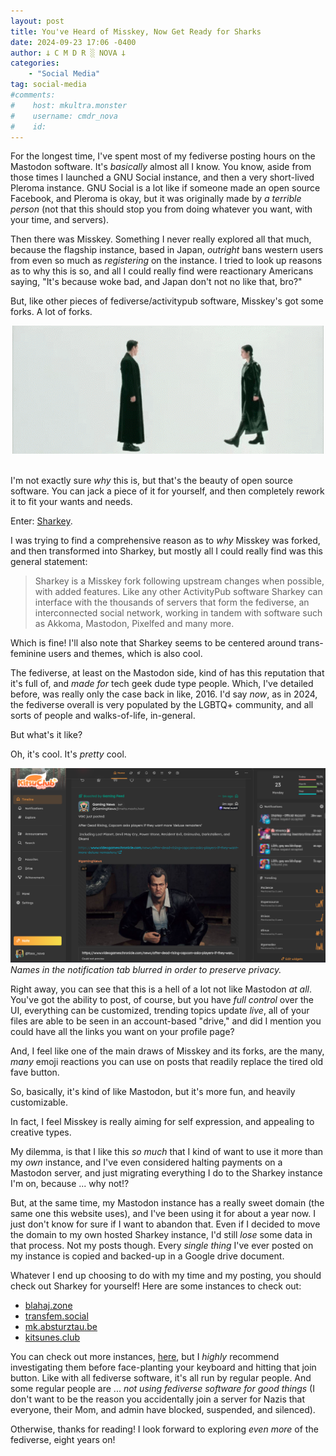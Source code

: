 ```yaml
---
layout: post
title: You've Heard of Misskey, Now Get Ready for Sharks
date: 2024-09-23 17:06 -0400
author: 𐕣 C M D R ░ NOVA 𐕣
categories:
    - "Social Media"
tag: social-media
#comments:
#    host: mkultra.monster
#    username: cmdr_nova
#    id: 
---
```


For the longest time, I've spent most of my fediverse posting hours on the Mastodon software. It's *basically* almost all I know. You know, aside from those times I launched a GNU Social instance, and then a very short-lived Pleroma instance. GNU Social is a lot like if someone made an open source Facebook, and Pleroma is okay, but it was originally made by *a terrible person* (not that this should stop you from doing whatever you want, with your time, and servers).

Then there was Misskey. Something I never really explored all that much, because the flagship instance, based in Japan, *outright* bans western users from even so much as *registering* on the instance. I tried to look up reasons as to why this is so, and all I could really find were reactionary Americans saying, "It's because woke bad, and Japan don't not no like that, bro?"

But, like other pieces of fediverse/activitypub software, Misskey's got some forks. A lot of forks. 

<center>
<img src="/img/posts/sharkey/matrix-gun.gif" alt="an animated gif from the scene in The Matrix where Neo and Trinity are in a blank white room, and infinite racks of guns race up to them.">
</center>
<br />

I'm not exactly sure *why* this is, but that's the beauty of open source software. You can jack a piece of it for yourself, and then completely rework it to fit your wants and needs.

Enter: <a href="https://activitypub.software/TransFem-org/Sharkey#findaninstance" target="_blank">Sharkey</a>.

I was trying to find a comprehensive reason as to *why* Misskey was forked, and then transformed into Sharkey, but mostly all I could really find was this general statement:

>Sharkey is a Misskey fork following upstream changes when possible, with added features. Like any other ActivityPub software Sharkey can interface with the thousands of servers that form the fediverse, an interconnected social network, working in tandem with software such as Akkoma, Mastodon, Pixelfed and many more.

Which is fine! I'll also note that Sharkey seems to be centered around trans-feminine users and themes, which is also cool.

The fediverse, at least on the Mastodon side, kind of has this reputation that it's full of, and *made for* tech geek dude type people. Which, I've detailed before, was really only the case back in like, 2016. I'd say *now*, as in 2024, the fediverse overall is very populated by the LGBTQ+ community, and all sorts of people and walks-of-life, in-general.

But what's it like?

Oh, it's cool. It's *pretty* cool.

<center>
<img src="/img/posts/sharkey/sharkey.png" alt="A screenshot of my feed on a Sharkey instance, showcasing all the columns and many buttons and options you can utilize.">
</center>
<i>Names in the notification tab blurred in order to preserve privacy.</i>
<br />

Right away, you can see that this is a hell of a lot not like Mastodon *at all*. You've got the ability to post, of course, but you have *full control* over the UI, everything can be customized, trending topics update *live*, all of your files are able to be seen in an account-based "drive," and did I mention you could have all the links you want on your profile page?

And, I feel like one of the main draws of Misskey and its forks, are the many, *many* emoji reactions you can use on posts that readily replace the tired old fave button.

So, basically, it's kind of like Mastodon, but it's more fun, and heavily customizable.

In fact, I feel Misskey is really aiming for self expression, and appealing to creative types.

My dilemma, is that I like this *so much* that I kind of want to use it more than my *own* instance, and I've even considered halting payments on a Mastodon server, and just migrating everything I do to the Sharkey instance I'm on, because ... why not!?

But, at the same time, my Mastodon instance has a really sweet domain (the same one this website uses), and I've been using it for about a year now. I just don't know for sure if I want to abandon that. Even if I decided to move the domain to my own hosted Sharkey instance, I'd still *lose* some data in that process. Not my posts though. Every *single thing* I've ever posted on my instance is copied and backed-up in a Google drive document.

Whatever I end up choosing to do with my time and my posting, you should check out Sharkey for yourself! Here are some instances to check out:

- <a href="https://blahaj.zone" target="_blank">blahaj.zone</a>
- <a href="https://transfem.social" target="_blank">transfem.social</a>
- <a href="https://mk.absturztau.be" target="_blank">mk.absturztau.be</a>
- <a href="https://kitsunes.club" target="_blank">kitsunes.club</a>

You can check out more instances, <a href="https://fedidb.org/software/sharkey" target="_blank">here</a>, but I *highly* recommend investigating them before face-planting your keyboard and hitting that join button. Like with all fediverse software, it's all run by regular people. And some regular people are ... *not using fediverse software for good things* (I don't want to be the reason you accidentally join a server for Nazis that everyone, their Mom, and admin have blocked, suspended, and silenced).

Otherwise, thanks for reading! I look forward to exploring *even more* of the fediverse, eight years on!